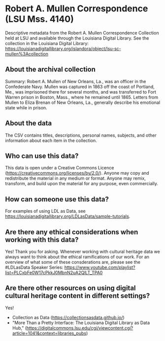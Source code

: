 # Robert A. Mullen Correspondence (LSU Mss. 4140)
Descriptive metadata from the Robert A. Mullen Correspondence Collection held at LSU and available through the Louisiana Digital Library. See the collection in the Louisiana Digital Library: https://louisianadigitallibrary.org/islandora/object/lsu-sc-mullen%3Acollection

## About the archival collection
Summary: Robert A. Mullen of New Orleans, La., was an officer in the Confederate Navy. Mullen was captured in 1863 off the coast of Portland, Me., was imprisoned there for several months, and was transferred to Fort Warren prison in Boston, Mass., where he remained until 1865. Letters from Mullen to Eliza Brenan of New Orleans, La., generally describe his emotional state while in prison.

## About the data 
The CSV contains titles, descriptions, personal names, subjects, and other information about each item in the collection. 

## Who can use this data? 
This data is open under a Creative Commons Licence (https://creativecommons.org/licenses/by/2.0/). Anyone may copy and redistribute the material in any medium or format. Anyone may remix, transform, and build upon the material for any purpose, even commercially.

## How can someone use this data?
For examples of using LDL as Data, see https://louisianadigitallibrary.org/LDLasData/sample-tutorials.

## Are there any ethical considerations when working with this data?
Yes! Thank you for asking. Whenever working with cultural heritage data we always want to think about the ethical ramifications of our work. For an overview of what some of these consderations are, please see the #LDLasData Speaker Series: https://www.youtube.com/playlist?list=PLCxbFe0W17cPkkJ0MbnN2uA2QlLT_TPA0

## Are there other resources on using digital cultural heritage content in different settings?
Yes!  
- Collection as Data (https://collectionsasdata.github.io/) 
- "More Than a Pretty Interface: The Louisiana Digital Library as Data Hub," (https://digitalcommons.lsu.edu/cgi/viewcontent.cgi?article=1041&context=libraries_pubs) 
